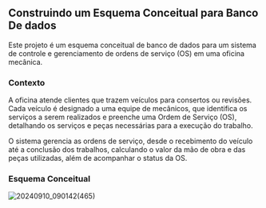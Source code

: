 ## Construindo um Esquema Conceitual para Banco De dados
Este projeto é um esquema conceitual de banco de dados para um sistema de controle e gerenciamento de ordens de serviço (OS) em uma oficina mecânica.

### Contexto
A oficina atende clientes que trazem veículos para consertos ou revisões. Cada veículo é designado a uma equipe de mecânicos, que identifica os serviços a serem realizados e preenche uma Ordem de Serviço (OS), detalhando os serviços e peças necessárias para a execução do trabalho.

O sistema gerencia as ordens de serviço, desde o recebimento do veículo até a conclusão dos trabalhos, calculando o valor da mão de obra e das peças utilizadas, além de acompanhar o status da OS.

### Esquema Conceitual
![20240910_090142(465)](https://github.com/user-attachments/assets/91c55bf3-00f0-4e8c-904d-8d31c591ee79)
